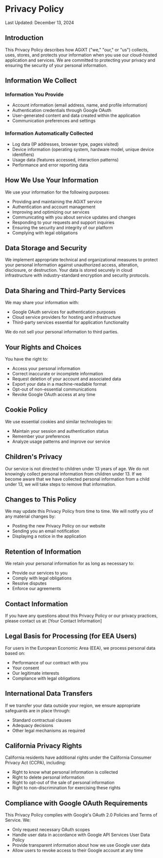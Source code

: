 # Privacy Policy

Last Updated: December 13, 2024

## Introduction

This Privacy Policy describes how AGiXT ("we," "our," or "us") collects, uses, stores, and protects your information when you use our cloud-hosted application and services. We are committed to protecting your privacy and ensuring the security of your personal information.

## Information We Collect

### Information You Provide

- Account information (email address, name, and profile information)
- Authentication credentials through Google OAuth
- User-generated content and data created within the application
- Communication preferences and settings

### Information Automatically Collected

- Log data (IP addresses, browser type, pages visited)
- Device information (operating system, hardware model, unique device identifiers)
- Usage data (features accessed, interaction patterns)
- Performance and error reporting data

## How We Use Your Information

We use your information for the following purposes:

- Providing and maintaining the AGiXT service
- Authentication and account management
- Improving and optimizing our services
- Communicating with you about service updates and changes
- Responding to your requests and support inquiries
- Ensuring the security and integrity of our platform
- Complying with legal obligations

## Data Storage and Security

We implement appropriate technical and organizational measures to protect your personal information against unauthorized access, alteration, disclosure, or destruction. Your data is stored securely in cloud infrastructure with industry-standard encryption and security protocols.

## Data Sharing and Third-Party Services

We may share your information with:

- Google OAuth services for authentication purposes
- Cloud service providers for hosting and infrastructure
- Third-party services essential for application functionality

We do not sell your personal information to third parties.

## Your Rights and Choices

You have the right to:

- Access your personal information
- Correct inaccurate or incomplete information
- Request deletion of your account and associated data
- Export your data in a machine-readable format
- Opt-out of non-essential communications
- Revoke Google OAuth access at any time

## Cookie Policy

We use essential cookies and similar technologies to:

- Maintain your session and authentication status
- Remember your preferences
- Analyze usage patterns and improve our service

## Children's Privacy

Our service is not directed to children under 13 years of age. We do not knowingly collect personal information from children under 13. If we become aware that we have collected personal information from a child under 13, we will take steps to remove that information.

## Changes to This Policy

We may update this Privacy Policy from time to time. We will notify you of any material changes by:

- Posting the new Privacy Policy on our website
- Sending you an email notification
- Displaying a notice in the application

## Retention of Information

We retain your personal information for as long as necessary to:

- Provide our services to you
- Comply with legal obligations
- Resolve disputes
- Enforce our agreements

## Contact Information

If you have any questions about this Privacy Policy or our privacy practices, please contact us at:
[Your Contact Information]

## Legal Basis for Processing (for EEA Users)

For users in the European Economic Area (EEA), we process personal data based on:

- Performance of our contract with you
- Your consent
- Our legitimate interests
- Compliance with legal obligations

## International Data Transfers

If we transfer your data outside your region, we ensure appropriate safeguards are in place through:

- Standard contractual clauses
- Adequacy decisions
- Other legal mechanisms as required

## California Privacy Rights

California residents have additional rights under the California Consumer Privacy Act (CCPA), including:

- Right to know what personal information is collected
- Right to delete personal information
- Right to opt-out of the sale of personal information
- Right to non-discrimination for exercising these rights

## Compliance with Google OAuth Requirements

This Privacy Policy complies with Google's OAuth 2.0 Policies and Terms of Service. We:

- Only request necessary OAuth scopes
- Handle user data in accordance with Google API Services User Data Policy
- Provide transparent information about how we use Google user data
- Allow users to revoke access to their Google account at any time

